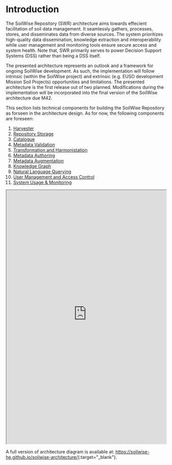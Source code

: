 # Introduction

The SoilWise Repository (SWR) architecture aims towards effecient facilitation of soil data management. It seamlessly gathers, processes, stores, and disseminates data from diverse sources. The system prioritizes high-quality data dissemination, knowledge extraction and interoperability while user management and monitoring tools ensure secure access and system health. Note that, SWR primarily serves to power Decision Support Systems (DSS) rather than being a DSS itself.

The presented architecture represents an outlook and a framework for ongoing SoilWise development. As such, the implementation will follow intrinsic (within the SoilWise project) and extrinsic (e.g. EUSO development Mission Soil Projects) opportunities and limitations. The presented architecture is the first release out of two planned. Modifications during the implementation will be incorporated into the final version of the SoilWise architecture due M42.

This section lists technical components for building the SoilWise Repository as forseen in the architecture design. As for now, the following components are foreseen:

1. [Harvester](ingestion.md)
2. [Repository Storage](storage.md)
3. [Catalogue](catalogue.md)
4. [Metadata Validation](metadata_validation.md)
5. [Transformation and Harmonistation](transformation.md)
6. [Metadata Authoring](metadata_authoring.md)
7. [Metadata Augmentation](metadata_augmentation.md)
8. [Knowledge Graph](knowledge_graph.md)
9. [Natural Language Querying](llm.md)
11. [User Management and Access Control](user_management.md)
12. [System Usage & Monitoring](monitoring.md)

<iframe style="width:100%; height:800px"src="https://prototype-1-0.soilwise-architecture.pages.dev/?view=id-e3ae52bba4fb42dfa0b3900e7d3"></iframe>

A full version of architecture diagram is available at: <https://soilwise-he.github.io/soilwise-architecture/>{:target="_blank"}.
